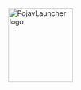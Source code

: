 <img src="https://jmp.sh/s/zJAblzGoXLgunM7qxOfW.gif" align="left" width="130" height="150" alt="PojavLauncher logo">
